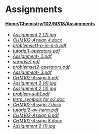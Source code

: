 # Assignments
#### [Home](../../../..)/[Chemistry](../../..)/[102](../..)/[MS18](..)/[Assignments]()
- [_Assignment 2 (2).jpg_](Assignment%202%20(2).jpg)
- [_CHM102-Assign 4.docx_](CHM102-Assign%204.docx)
- [_problemset1-p-in-a-b.pdf_](problemset1-p-in-a-b.pdf)
- [_tutorial1-operators.pdf_](tutorial1-operators.pdf)
- [_Assignment- 2.pdf_](Assignment-%202.pdf)
- [_surprise1.pdf_](surprise1.pdf)
- [_problemset2-operators.pdf_](problemset2-operators.pdf)
- [_Assignment- 3.pdf_](Assignment-%203.pdf)
- [_CHM102-Assign 5.pdf_](CHM102-Assign%205.pdf)
- [_Assignment 2 (4).jpg_](Assignment%202%20(4).jpg)
- [_Assignment 2 (3).jpg_](Assignment%202%20(3).jpg)
- [_problem-sub1.pdf_](problem-sub1.pdf)
- [_term_symbols for p2.doc_](term_symbols%20for%20p2.doc)
- [_CHM102-Assign 7.docx_](CHM102-Assign%207.docx)
- [_tutorial2-av-herm.pdf_](tutorial2-av-herm.pdf)
- [_CHM102-Assign 6.pdf_](CHM102-Assign%206.pdf)
- [_CHM102-Assign 8.docx_](CHM102-Assign%208.docx)
- [_Assignment 2 (1).jpg_](Assignment%202%20(1).jpg)
